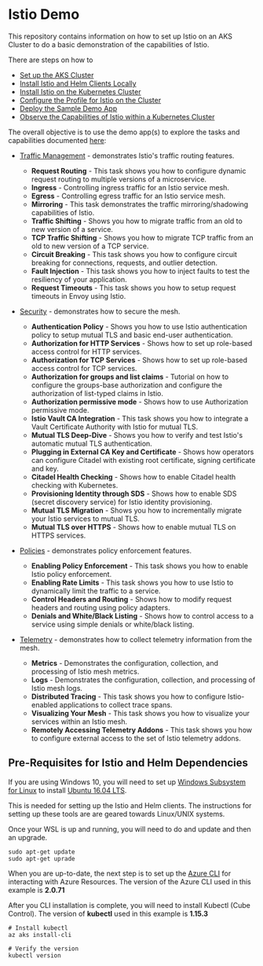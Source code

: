 # Istio Demo

This repository contains information on how to set up Istio on an AKS Cluster to do a basic demonstration of the capabilities of Istio.

There are steps on how to 
- [Set up the AKS Cluster](Setting-Up-Kubernetes-Cluster.md)
- [Install Istio and Helm Clients Locally](Local-Helm-Istio-Setup.md)
- [Install Istio on the Kubernetes Cluster](Istio-on-AKS-Cluster.md)
- [Configure the Profile for Istio on the Cluster](Istio-on-AKS-Cluster.md#step-4-configuration-profile)
- [Deploy the Sample Demo App](Deploy-Sample-App-Istio.md)
- [Observe the Capabilities of Istio within a Kubernetes Cluster](Deploy-Sample-App-Istio.md#accessing-supplementary-tools-and-add-ons)

The overall objective is to use the demo app(s) to explore the tasks and capabilities documented [here](https://istio.io/docs/tasks/):


- [Traffic Management](https://istio.io/docs/tasks/traffic-management/) - demonstrates Istio's traffic routing features.
	- **Request Routing** - This task shows you how to configure dynamic request routing to multiple versions of a microservice.
	- **Ingress** - Controlling ingress traffic for an Istio service mesh.
	- **Egress** - Controlling egress traffic for an Istio service mesh.
	- **Mirroring** - This task demonstrates the traffic mirroring/shadowing capabilities of Istio.
	- **Traffic Shifting** - Shows you how to migrate traffic from an old to new version of a service.
	- **TCP Traffic Shifting** - Shows you how to migrate TCP traffic from an old to new version of a TCP service.
	- **Circuit Breaking** - This task shows you how to configure circuit breaking for connections, requests, and outlier detection.
	- **Fault Injection** - This task shows you how to inject faults to test the resiliency of your application.
	- **Request Timeouts** - This task shows you how to setup request timeouts in Envoy using Istio.


- [Security](https://istio.io/docs/tasks/security/) - demonstrates how to secure the mesh.
	- **Authentication Policy** - Shows you how to use Istio authentication policy to setup mutual TLS and basic end-user authentication.
	- **Authorization for HTTP Services** - Shows how to set up role-based access control for HTTP services.
	- **Authorization for TCP Services** - Shows how to set up role-based access control for TCP services.	
	- **Authorization for groups and list claims** - Tutorial on how to configure the groups-base authorization and configure the authorization of list-typed claims in Istio.
	- **Authorization permissive mode** - Shows how to use Authorization permissive mode.
	- **Istio Vault CA Integration** - This task shows you how to integrate a Vault Certificate Authority with Istio for mutual TLS.
	- **Mutual TLS Deep-Dive** - Shows you how to verify and test Istio's automatic mutual TLS authentication.
	- **Plugging in External CA Key and Certificate** - Shows how operators can configure Citadel with existing root certificate, signing certificate and key.
	- **Citadel Health Checking** - Shows how to enable Citadel health checking with Kubernetes.
	- **Provisioning Identity through SDS** - Shows how to enable SDS (secret discovery service) for Istio identity provisioning.
	- **Mutual TLS Migration** - Shows you how to incrementally migrate your Istio services to mutual TLS.
	- **Mutual TLS over HTTPS** - Shows how to enable mutual TLS on HTTPS services.

- [Policies](https://istio.io/docs/tasks/policy-enforcement/) - demonstrates policy enforcement features.
	- **Enabling Policy Enforcement** - This task shows you how to enable Istio policy enforcement.
	- **Enabling Rate Limits** - This task shows you how to use Istio to dynamically limit the traffic to a service.
	- **Control Headers and Routing** - Shows how to modify request headers and routing using policy adapters.
	- **Denials and White/Black Listing** - Shows how to control access to a service using simple denials or white/black listing.

- [Telemetry](https://istio.io/docs/tasks/telemetry/) - demonstrates how to collect telemetry information from the mesh.
	- **Metrics** - Demonstrates the configuration, collection, and processing of Istio mesh metrics.
	- **Logs** - Demonstrates the configuration, collection, and processing of Istio mesh logs.
	- **Distributed Tracing** - This task shows you how to configure Istio-enabled applications to collect trace spans.
	- **Visualizing Your Mesh** - This task shows you how to visualize your services within an Istio mesh.
	- **Remotely Accessing Telemetry Addons** - This task shows you how to configure external access to the set of Istio telemetry addons.


## Pre-Requisites for Istio and Helm Dependencies
If you are using Windows 10, you will need to set up [Windows Subsystem for Linux](https://docs.microsoft.com/en-us/windows/wsl/install-win10) to install [Ubuntu 16.04 LTS](https://www.microsoft.com/store/apps/9pjn388hp8c9). 

This is needed for setting up the Istio and Helm clients. The instructions for setting up these tools are are geared towards Linux/UNIX systems.

Once your WSL is up and running, you will need to do and update and then an upgrade.

```shell
sudo apt-get update
sudo apt-get uprade
```

When you are up-to-date, the next step is to set up the [Azure CLI](https://docs.microsoft.com/en-us/cli/azure/install-azure-cli?view=azure-cli-latest) for interacting with Azure Resources. The version of the Azure CLI used in this example is **2.0.71**

After you CLI installation is complete, you will need to install Kubectl (Cube Control).
The version of **kubectl** used in this example is **1.15.3**

```shell
# Install kubectl
az aks install-cli

# Verify the version
kubectl version
```
